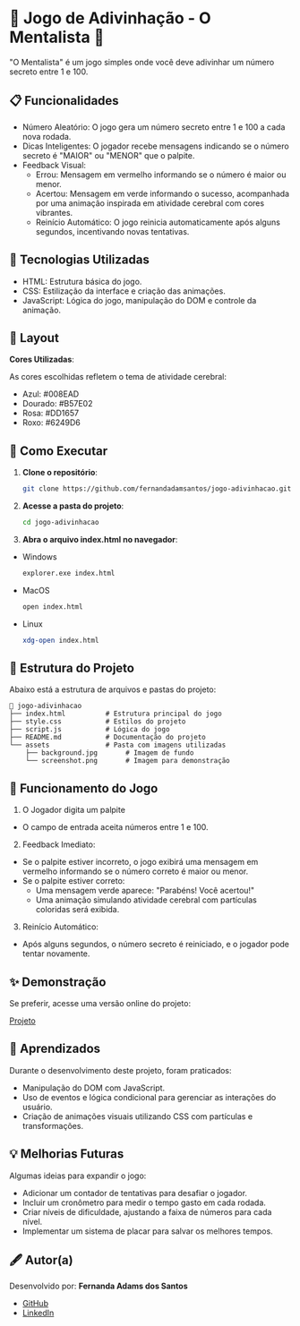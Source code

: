 # 🎯 Jogo de Adivinhação - O Mentalista 🧠

"O Mentalista" é um jogo simples onde você deve adivinhar um número secreto entre 1 e 100.

## 📋 Funcionalidades

- Número Aleatório: O jogo gera um número secreto entre 1 e 100 a cada nova rodada.
- Dicas Inteligentes: O jogador recebe mensagens indicando se o número secreto é "MAIOR" ou "MENOR" que o palpite.
- Feedback Visual:
  - Errou: Mensagem em vermelho informando se o número é maior ou menor.
  - Acertou: Mensagem em verde informando o sucesso, acompanhada por uma animação inspirada em atividade cerebral com cores vibrantes.
  - Reinício Automático: O jogo reinicia automaticamente após alguns segundos, incentivando novas tentativas.

## 🚀 Tecnologias Utilizadas

- HTML: Estrutura básica do jogo.
- CSS: Estilização da interface e criação das animações.
- JavaScript: Lógica do jogo, manipulação do DOM e controle da animação.

## 🎨 Layout
**Cores Utilizadas**:

As cores escolhidas refletem o tema de atividade cerebral:

- Azul: #008EAD
- Dourado: #B57E02
- Rosa: #DD1657
- Roxo: #6249D6

## 📄 Como Executar  

1. **Clone o repositório**:  

   ```bash
   git clone https://github.com/fernandadamsantos/jogo-adivinhacao.git

2. **Acesse a pasta do projeto**:  

   ```bash
   cd jogo-adivinhacao

3. **Abra o arquivo index.html no navegador**:
- Windows
    
    ```bash
    explorer.exe index.html

- MacOS     
  
    ```bash
    open index.html

 - Linux     
  
    ```bash
    xdg-open index.html

## 📂 Estrutura do Projeto
Abaixo está a estrutura de arquivos e pastas do projeto:
    
```plaintext
📂 jogo-adivinhacao
├── index.html          # Estrutura principal do jogo
├── style.css           # Estilos do projeto
├── script.js           # Lógica do jogo
├── README.md           # Documentação do projeto
└── assets              # Pasta com imagens utilizadas
    ├── background.jpg       # Imagem de fundo
    └── screenshot.png       # Imagem para demonstração
```
## 🎥 Funcionamento do Jogo

1. O Jogador digita um palpite
  - O campo de entrada aceita números entre 1 e 100.
2. Feedback Imediato:
  - Se o palpite estiver incorreto, o jogo exibirá uma mensagem em vermelho informando se o número correto é maior ou menor.
  - Se o palpite estiver correto:
    - Uma mensagem verde aparece: "Parabéns! Você acertou!"
    - Uma animação simulando atividade cerebral com partículas coloridas será exibida.
3. Reinício Automático:
  - Após alguns segundos, o número secreto é reiniciado, e o jogador pode tentar novamente.
  
## ✨ Demonstração
Se preferir, acesse uma versão online do projeto:

[Projeto](https://fernandadamsantos.github.io/jogo-adivinhacao/)

## 📖 Aprendizados

Durante o desenvolvimento deste projeto, foram praticados:

- Manipulação do DOM com JavaScript.
- Uso de eventos e lógica condicional para gerenciar as interações do usuário.
- Criação de animações visuais utilizando CSS com partículas e transformações.

## 💡 Melhorias Futuras

Algumas ideias para expandir o jogo:

- Adicionar um contador de tentativas para desafiar o jogador.
- Incluir um cronômetro para medir o tempo gasto em cada rodada.
- Criar níveis de dificuldade, ajustando a faixa de números para cada nível.
- Implementar um sistema de placar para salvar os melhores tempos.

## 🖋️ Autor(a)  

Desenvolvido por: **Fernanda Adams dos Santos**  

- [GitHub](https://github.com/fernandadamsantos)  
- [LinkedIn](https://www.linkedin.com/in/fernandadamsantos/)
